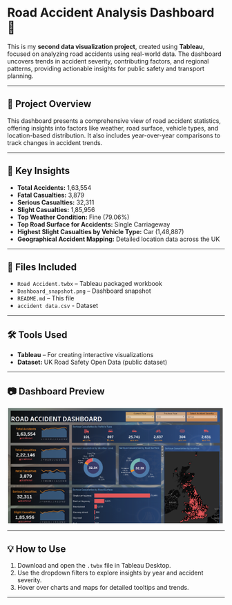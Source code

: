 # Road Accident Analysis Dashboard 🚦

This is my **second data visualization project**, created using **Tableau**, focused on analyzing road accidents using real-world data. The dashboard uncovers trends in accident severity, contributing factors, and regional patterns, providing actionable insights for public safety and transport planning.

---

## 🚀 Project Overview

This dashboard presents a comprehensive view of road accident statistics, offering insights into factors like weather, road surface, vehicle types, and location-based distribution. It also includes year-over-year comparisons to track changes in accident trends.

---

## 📌 Key Insights

- **Total Accidents:** 1,63,554  
- **Fatal Casualties:** 3,879  
- **Serious Casualties:** 32,311  
- **Slight Casualties:** 1,85,956  
- **Top Weather Condition:** Fine (79.06%)  
- **Top Road Surface for Accidents:** Single Carriageway  
- **Highest Slight Casualties by Vehicle Type:** Car (1,48,887)  
- **Geographical Accident Mapping:** Detailed location data across the UK  

---

## 📁 Files Included

- `Road Accident.twbx` – Tableau packaged workbook  
- `Dashboard_snapshot.png` – Dashboard snapshot  
- `README.md` – This file
- `accident data.csv` - Dataset

---

## 🛠️ Tools Used

- **Tableau** – For creating interactive visualizations  
- **Dataset:** UK Road Safety Open Data (public dataset)

---

## 📷 Dashboard Preview

![Road Accident Dashboard Preview](Dashboard_snapshot.png)

---

## 💡 How to Use

1. Download and open the `.twbx` file in Tableau Desktop.  
2. Use the dropdown filters to explore insights by year and accident severity.  
3. Hover over charts and maps for detailed tooltips and trends.

---


